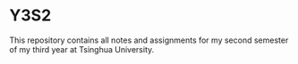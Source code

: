 # Y3S2

This repository contains all notes and assignments for my second semester of my third year at Tsinghua University.
